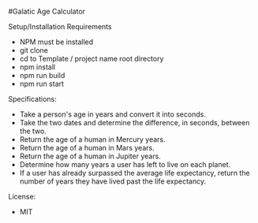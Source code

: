 #Galatic Age Calculator

Setup/Installation Requirements

* NPM must be installed
* git clone
* cd to Template / project name root directory
* npm install
* npm run build
* npm run start


Specifications:

* Take a person's age in years and convert it into seconds.
* Take the two dates and determine the difference, in seconds, between the two.
* Return the age of a human in Mercury years.
* Return the age of a human in Mars years.
* Return the age of a human in Jupiter years.
* Determine how many years a user has left to live on each planet.
* If a user has already surpassed the average life expectancy, return the number of years they have lived past the life expectancy.

License:
* MIT
